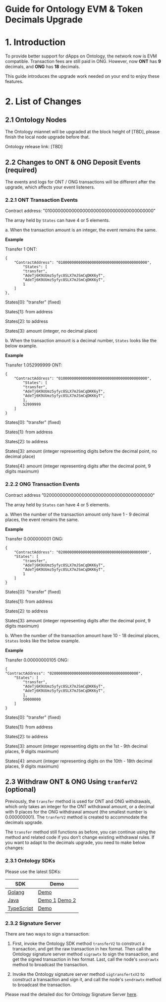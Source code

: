 # Guide for Ontology EVM & Token Decimals Upgrade

# 1. Introduction
   
To provide better support for dApps on Ontology, the network now is EVM compatible. Transaction fees are still paid in ONG. However, now **ONT** has **9** decimals, and **ONG** has **18** decimals.

This guide introduces the upgrade work needed on your end to enjoy these features. 

# 2. List of Changes

## 2.1 Ontology Nodes

The Ontology miannet will be upgraded at the block height of [TBD], please finish the local node upgrade before that.

Ontology release link: [TBD]

## 2.2 Changes to ONT & ONG Deposit Events (required)

The events and logs for ONT / ONG transactions will be different after the upgrade, which affects your event listeners.

### 2.2.1 ONT Transaction Events

Contract address: "0100000000000000000000000000000000000000"

The array held by `States` can have 4 or 5 elements. 

a. When the transaction amount is an integer, the event remains the same.

**Example**

Transfer 1 ONT:

```
{
    "ContractAddress": "0100000000000000000000000000000000000000",
        "States": [
        "transfer",
        "AdeTj6K9UUmz5yfyc8SLX7mJSmCqDKK6yT",
        "AdeTj6K9UUmz5yfyc8SLX7mJSmCqDKK6yT",
        1
    ]
},
```

States[0]: "transfer" (fixed)

States[1]: from address

States[2]: to address

States[3]: amount (integer, no decimal place)

b. When the transaction amount is a decimal number, `States` looks like the below example.

**Example** 

Transfer 1.052999999 ONT:

```
{
    "ContractAddress": "0100000000000000000000000000000000000000",
        "States": [
        "transfer",
        "AdeTj6K9UUmz5yfyc8SLX7mJSmCqDKK6yT",
        "AdeTj6K9UUmz5yfyc8SLX7mJSmCqDKK6yT",
        1,
        52999999
    ]
}
```

States[0]: "transfer" (fixed)

States[1]: from address

States[2]: to address

States[3]: amount (integer representing digits before the decimal point, no decimal place)

States[4]: amount (integer representing digits after the decimal point, 9 digits maximum)

### 2.2.2 ONG Transaction Events

Contract address ”0200000000000000000000000000000000000000“

The array held by `States` can have 4 or 5 elements. 

a. When the number of the transaction amount only have 1 - 9 decimal places, the event remains the same.

**Example**

Transfer 0.000000001 ONG:

```
{
    "ContractAddress": "0200000000000000000000000000000000000000",
    "States": [
        "transfer",
        "AdeTj6K9UUmz5yfyc8SLX7mJSmCqDKK6yT",
        "AdeTj6K9UUmz5yfyc8SLX7mJSmCqDKK6yT",
        1
    ]
}
```
States[0]: "transfer" (fixed)

States[1]: from address

States[2]: to address

States[3]: amount (integer representing digits after the decimal point, 9 digits maximum)

b. When the number of the transaction amount have 10 - 18 decimal places, `States` looks like the below example.

**Example**

Transfer 0.00000000105 ONG:

```
{
"ContractAddress": "0200000000000000000000000000000000000000",
    "States": [
        "transfer",
        "AdeTj6K9UUmz5yfyc8SLX7mJSmCqDKK6yT",
        "AdeTj6K9UUmz5yfyc8SLX7mJSmCqDKK6yT",
        1,
        50000000
    ]
}
```

States[0]: "transfer" (fixed)

States[1]: from address

States[2]: to address

States[3]: amount (integer representing digits on the 1st - 9th decimal places, 9 digits maximum)

States[4]: amount (integer representing digits on the 10th - 18th decimal places, 9 digits maximum)

## 2.3 Withdraw ONT & ONG Using `tranferV2` (optional)

Previously, the `transfer` method is used for ONT and ONG withdrawals, which only takes an integer for the ONT withdrawal amount, or a  decimal with 9 places for the ONG withdrawal amount (the smallest number is 0.000000001). The `tranferV2` method is created to accommodate the decimals upgrade. 

The `transfer` method still functions as before, you can continue using the method and related code if you don't change existing withdrawal rules. If you want to adapt to the decimals upgrade, you need to make below changes:

### 2.3.1 Ontology SDKs

Please use the latest SDKs:

| SDK                                                    | Demo                                                                                                                                                                                                                                                                                                                                            |
| ------------------------------------------------------ | ----------------------------------------------------------------------------------------------------------------------------------------------------------------------------------------------------------------------------------------------------------------------------------------------------------------------------------------------- |
| [Golang](https://github.com/ontio/ontology-go-sdk)     | [Demo](https://github.com/ontio/ontology-go-sdk/blob/6117f13ebd6b6411b5ee765eeee71b0fb5fc97ec/ont_sdk_v2_test.go)                                                                                                                                                                                                                               |
| [Java](https://github.com/ontio/ontology-java-sdk)     | [Demo 1](https://github.com/ontio/ontology-java-sdk/blob/c8e2da6d3a4b18dd6235b4ed81f47199856bbd59/src/test/java/com/github/ontio/smartcontract/nativevm/OntV2Test.java) [Demo 2](https://github.com/ontio/ontology-java-sdk/blob/c8e2da6d3a4b18dd6235b4ed81f47199856bbd59/src/test/java/com/github/ontio/smartcontract/nativevm/OngV2Test.java) |
| [TypeScript](https://github.com/ontio/ontology-ts-sdk) | [Demo](https://github.com/ontio/ontology-ts-sdk/blob/master/test/integration/v2/transfer.test.ts)                                                                                                                                                                                                                                           |

### 2.3.2 Signature Server
    
There are two ways to sign a transaction:

1. First, invoke the Ontology SDK method `transferV2` to construct a transaction, and get the raw transaction in hex format. Then call the Ontology signature server method `sigrawtx` to sign the transaction, and get the signed transaction in hex format. Last, call the node's `sendrawtx` method to broadcast the transaction.
   
2. Invoke the Ontology signature server method `sigtransfertxV2` to construct a transaction and sign it, and call the node's `sendrawtx` method to broadcast the transaction.


Please read the detailed doc for Ontology Signature Server [here](https://github.com/ontio/documentation/blob/master/exchangeDocs/sigsvr.md).